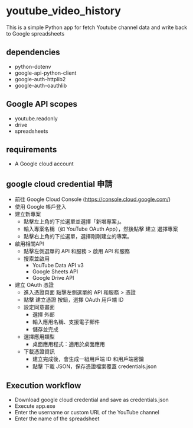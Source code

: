 # youtube_video_history
This is a simple Python app for fetch Youtube channel data and write back to Google spreadsheets

## dependencies
- python-dotenv
- google-api-python-client
- google-auth-httplib2
- google-auth-oauthlib 

## Google API scopes
- youtube.readonly
- drive
- spreadsheets

## requirements
- A Google cloud account

## google cloud credential 申請
- 前往 Google Cloud Console (https://console.cloud.google.com/)
- 使用 Google 帳戶登入
- 建立新專案
    - 點擊左上角的下拉選單並選擇「新增專案」。
    - 輸入專案名稱（如 YouTube OAuth App），然後點擊 建立
選擇專案
    - 點擊右上角的下拉選單，選擇剛剛建立的專案。
- 啟用相關API
    - 點擊左側選單的 API 和服務 > 啟用 API 和服務
    - 搜索並啟用
        - YouTube Data API v3
        - Google Sheets API
        - Google Drive API
- 建立 OAuth 憑證
    - 進入憑證頁面 點擊左側選單的 API 和服務 > 憑證
    - 點擊 建立憑證 按鈕，選擇 OAuth 用戶端 ID
    - 設定同意畫面
        - 選擇 外部
        - 輸入應用名稱、支援電子郵件
        - 儲存並完成
    - 選擇應用類型
        - 桌面應用程式：適用於桌面應用
    - 下載憑證資訊
        - 建立完成後，會生成一組用戶端 ID 和用戶端密鑰
        - 點擊 下載 JSON，保存憑證檔案覆蓋 credentials.json

## Execution workflow
- Download google cloud credential and save as credentials.json
- Execute app.exe
- Enter the username or custom URL of the YouTube channel
- Enter the name of the spreadsheet
